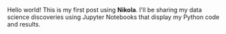 <!--
.. title: Hello World
.. slug: hello-world
.. date: 2017-01-06 15:29:40 UTC
.. tags: nikola
.. category: 
.. link: 
.. description: 
.. type: text
-->

Hello world! This is my first post using **Nikola**. I'll be sharing my data science discoveries using Jupyter Notebooks that display my Python code and results.
